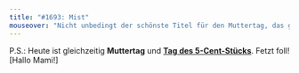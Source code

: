 ```yaml
---
title: "#1693: Mist"
mouseover: "Nicht unbedingt der schönste Titel für den Muttertag, das gebe ich zu."
---
```


P.S.:
Heute ist gleichzeitig <strong>Muttertag</strong> und <a href="http://www.fonflatter.de/kalender"><strong>Tag des 5-Cent-Stücks</strong></a>. Fetzt foll!
[Hallo Mami!]


